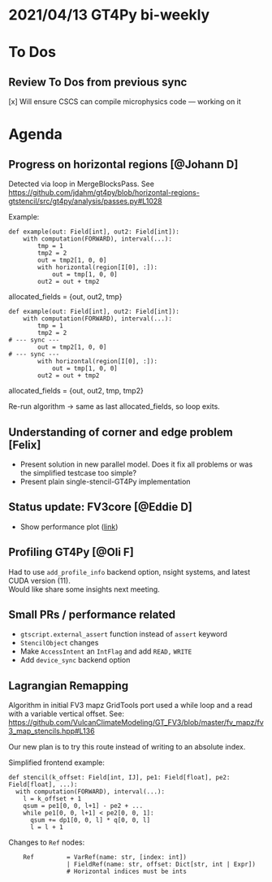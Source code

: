 # 2021/04/13 GT4Py bi-weekly  
  
# To Dos  
## Review To Dos from previous sync  
[x]  Will ensure CSCS can compile microphysics code — working on it  
# Agenda  
## Progress on horizontal regions [@Johann D]  
  
Detected via loop in MergeBlocksPass. See https://github.com/jdahm/gt4py/blob/horizontal-regions-gtstencil/src/gt4py/analysis/passes.py#L1028  
  
Example:  
  
    def example(out: Field[int], out2: Field[int]):  
        with computation(FORWARD), interval(...):  
            tmp = 1  
            tmp2 = 2  
            out = tmp2[1, 0, 0]  
            with horizontal(region[I[0], :]):  
                out = tmp[1, 0, 0]  
            out2 = out + tmp2  
  
allocated_fields = {out, out2, tmp}  
  
    def example(out: Field[int], out2: Field[int]):  
        with computation(FORWARD), interval(...):  
            tmp = 1  
            tmp2 = 2  
    # --- sync ---  
            out = tmp2[1, 0, 0]  
    # --- sync ---  
            with horizontal(region[I[0], :]):  
                out = tmp[1, 0, 0]  
            out2 = out + tmp2  
  
allocated_fields = {out, out2, tmp, tmp2}  
  
Re-run algorithm → same as last allocated_fields, so loop exits.  
  
  
## Understanding of corner and edge problem [Felix]  
- Present solution in new parallel model. Does it fix all problems or was the simplified testcase too simple?  
- Present plain single-stencil-GT4Py implementation  
## Status update: FV3core [@Eddie D]  
- Show performance plot ([link](https://jenkins.ginko.ch/job/fv3core-performance-plots/))  
  
  
## Profiling GT4Py [@Oli F]  
  
Had to use `add_profile_info` backend option, nsight systems, and latest CUDA version (11).  
Would like share some insights next meeting.  
  
  
## Small PRs / performance related  
- `gtscript.external_assert` function instead of `assert` keyword  
- `StencilObject` changes  
- Make `AccessIntent` an `IntFlag` and add `READ,` `WRITE`  
- Add `device_sync` backend option  
  
  
## Lagrangian Remapping  
  
Algorithm in initial FV3 mapz GridTools port used a while loop and a read with a variable vertical offset. See: https://github.com/VulcanClimateModeling/GT_FV3/blob/master/fv_mapz/fv3_map_stencils.hpp#L136  
  
Our new plan is to try this route instead of writing to an absolute index.  
  
Simplified frontend example:  
  
    def stencil(k_offset: Field[int, IJ], pe1: Field[float], pe2: Field[float], ...):  
      with computation(FORWARD), interval(...):  
        l = k_offset + 1  
        qsum = pe1[0, 0, l+1] - pe2 + ...  
        while pe1[0, 0, l+1] < pe2[0, 0, 1]:  
          qsum += dp1[0, 0, l] * q[0, 0, l]  
          l = l + 1  
  
Changes to `Ref` nodes:  
  
        Ref         = VarRef(name: str, [index: int])  
                    | FieldRef(name: str, offset: Dict[str, int | Expr])  
                    # Horizontal indices must be ints  
  
